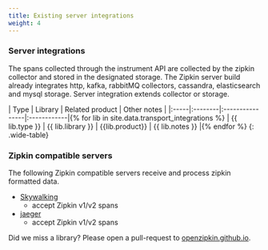 ```yaml
---
title: Existing server integrations
weight: 4
---
```


### Server integrations
The spans collected through the instrument API are collected by the zipkin collector and stored in the designated storage.
The Zipkin server build already integrates http, kafka, rabbitMQ collectors, cassandra, elasticsearch and mysql storage.
Server integration extends collector or storage.

| Type | Library | Related product | Other notes |
|:-----|:--------|:----------------|:------------|{% for lib in site.data.transport_integrations %}
| {{ lib.type }} | {{ lib.library }} | {{lib.product}} | {{ lib.notes }} |{% endfor %}
{: .wide-table}



### Zipkin compatible servers
The following Zipkin compatible servers receive and process zipkin formatted data.
    
 - [Skywalking](https://github.com/apache/incubator-skywalking)
   - accept Zipkin v1/v2 spans 
 - [jaeger](https://github.com/jaegertracing/jaeger)
   - accept Zipkin v1/v2 spans 



Did we miss a library? Please open a pull-request to
[openzipkin.github.io](https://github.com/openzipkin/openzipkin.github.io).


